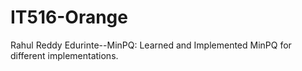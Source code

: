# IT516-Orange

Rahul Reddy Edurinte--MinPQ: Learned and Implemented MinPQ for different implementations.
